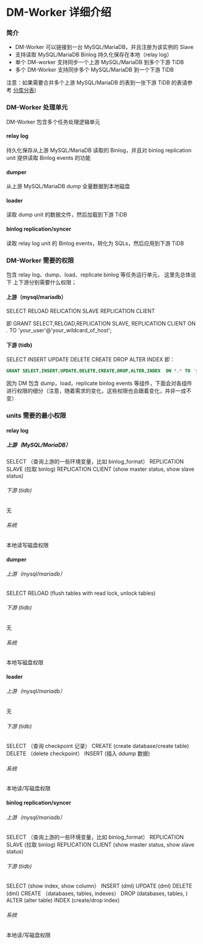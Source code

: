 DM-Worker 详细介绍
===

### 简介
- DM-Worker 可以链接到一台 MySQL/MariaDB，并且注册为该实例的 Slave
- 支持读取 MySQL/MariaDB Binlog 持久化保存在本地（relay log）
- 单个 DM-worker 支持同步一个上游 MySQL/MariaDB 到多个下游 TiDB
- 多个 DM-Worker 支持同步多个 MySQL/MariaDB 到一个下游 TiDB 

注意：如果需要合并多个上游 MySQL/MariaDB 的表到一张下游 TiDB 的表请参考 [分库分表](./shard-table))

### DM-Worker 处理单元
DM-Worker 包含多个任务处理逻辑单元

#### relay log
持久化保存从上游 MySQL/MariaDB 读取的 Binlog，并且对 binlog replication unit 提供读取 Binlog events 的功能

#### dumper
从上游 MySQL/MariaDB dump 全量数据到本地磁盘

#### loader
读取 dump unit 的数据文件，然后加载到下游 TiDB

#### binlog replication/syncer
读取 relay log unit 的 Binlog events，转化为 SQLs，然后应用到下游 TiDB



### DM-Worker 需要的权限
包含 relay log、dump、load、replicate binlog 等任务运行单元， 这里先总体说下 上下游分别需要什么权限；

#### 上游（mysql/mariadb）
SELECT
RELOAD
RELICATION SLAVE
REPLICATION CLIENT

即 GRANT SELECT,RELOAD,REPLICATION SLAVE, REPLICATION CLIENT  ON *.* TO 'your_user'@'your_wildcard_of_host';

#### 下游 (tidb)
SELECT 
INSERT
UPDATE
DELETE
CREATE
DROP
ALTER
INDEX
即：

```sql
GRANT SELECT,INSERT,UPDATE,DELETE,CREATE,DROP,ALTER,INDEX  ON *.* TO 'your_user'@'your_wildcard_of_host';
```

因为 DM 包含 dump，load，replicate binlog events 等组件，下面会对各组件进行权限的细分（注意，随着需求的变化，这些权限也会跟着变化，并非一成不变）



### units 需要的最小权限

#### relay log

##### 上游（MySQL/MariaDB）
SELECT （查询上游的一些环境变量，比如 binlog_format）
REPLICATION SLAVE (拉取 binlog)
REPLICATION CLIENT (show master status, show slave status)

###### 下游 (tidb)
无

###### 系统
本地读写磁盘权限



#### dumper

###### 上游（mysql/mariadb）
SELECT 
RELOAD (flush tables with read lock, unlock tables)

###### 下游 (tidb)
无

###### 系统
本地写磁盘权限



#### loader

###### 上游（mysql/mariadb）
无

###### 下游 (tidb)
SELECT （查询 checkpoint 记录）
CREATE (create database/create table)
DELETE （delete checkpoint）
INSERT (插入 ddump 数据)

###### 系统
本地读/写磁盘权限



#### binlog replication/syncer

###### 上游（mysql/mariadb）
SELECT （查询上游的一些环境变量，比如 binlog_format）
REPLICATION SLAVE (拉取 binlog)
REPLICATION CLIENT (show master status, show slave status)

###### 下游 (tidb)
SELECT (show index, show column）
INSERT (dml)
UPDATE (dml)
DELETE (dml)
CREATE （databases, tables, indexes）
DROP (databases, tables, )
ALTER (alter table)
INDEX (create/drop index)

###### 系统
本地读/写磁盘权限
